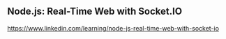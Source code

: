 ## Node.js: Real-Time Web with Socket.IO
https://www.linkedin.com/learning/node-js-real-time-web-with-socket-io